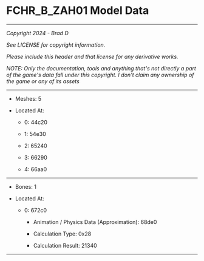 # FCHR_B_ZAH01 Model Data

---

*Copyright 2024 - Brad D*

*See LICENSE for copyright information.*

*Please include this header and that license for any derivative works.*

*NOTE: Only the documentation, tools and anything that's not directly a part of the game's data fall under this copyright. I don't claim any ownership of the game or any of its assets*

---

* Meshes: 5

* Located At:

  * 0: 44c20

  * 1: 54e30

  * 2: 65240

  * 3: 66290

  * 4: 66aa0

---

* Bones: 1

* Located At:

  * 0: 672c0

    * Animation / Physics Data (Approximation): 68de0

    * Calculation Type: 0x28

    * Calculation Result: 21340

---

